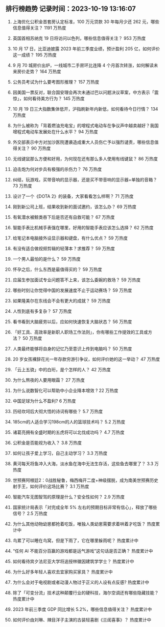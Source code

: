 
## 排行榜趋势 记录时间：2023-10-19 13:16:07
  
  1. 上海优化公积金首套房认定标准，100 万元贷款 30 年每月少还 262 元，哪些信息值得关注？ 1191 万热度
    
  2. 英国首相苏纳克 19 日将访问以色列，哪些信息值得关注？ 953 万热度
    
  3. 10 月 17 日，比亚迪披露 2023 年前三季度业绩，预计盈利 205 亿，如何评价这一成绩？ 195 万热度
    
  4. 9 月 70 城房价出炉，一线城市二手房环比连降 4 个月首次转涨，如何解读未来房价走势？ 164 万热度
    
  5. 公务员考试为什么要考图形推理？ 157 万热度
    
  6. 因美国一票反对，联合国安理会再次未通过巴以问题决议草案，中方表示「震惊」，如何看待美方行为？ 145 万热度
    
  7. 10 月 19 日三大指数集体低开，沪指刷新年内新低，如何看待今日行情？ 134 万热度
    
  8. 为什么被称为「背着燃油充电宝」的增程式电动车在争议声中越卖越好？我国增程式电动车发展处在什么水平？ 94 万热度
    
  9. 外交部表示中方对加沙医院遭袭造成重大人员伤亡予以强烈谴责，哪些信息值得关注？ 90 万热度
    
  10. 无线键鼠那么方便和好用，为何现在还有那么多人使用有线键鼠？ 86 万热度
    
  11. 迫击炮为何对步兵有极强的杀伤力？ 76 万热度
    
  12. 纠结，玩游戏，买带音响的显示器，还是买不带音响的显示器+单独的音箱？ 73 万热度
    
  13. 设计了一个《DOTA 2》的装备，大家看看怎么样啊？ 71 万热度
    
  14. 刚到新公司上班，结果收到新的面试邀约，该怎么办？ 69 万热度
    
  15. 有氧潜水被鲸类吞下后是否还有自救可能？ 67 万热度
    
  16. 智能手表比机械手表强在哪里，好用的智能手表应该怎么选择？ 62 万热度
    
  17. 给笔记本电脑接外设显示器和键盘，有什么优点？ 59 万热度
    
  18. 有没有适合做视频剪辑的轻薄本？求推荐？ 59 万热度
    
  19. 一个男人最怕的是什么？ 59 万热度
    
  20. 怀孕之后，什么东西是最值得买的？ 59 万热度
    
  21. 应届生参加面试专业问题答不上来，该怎么委婉的救场？ 59 万热度
    
  22. 哪些时刻让你觉得中国的发展速度不止于运动赛场？ 59 万热度
    
  23. 如果隆美尔在东线会不会有更大的成就？ 59 万热度
    
  24. 人性到底有多复杂？ 57 万热度
    
  25. 看书看到大脑疲劳以后，应如何快速恢复大脑状态？ 56 万热度
    
  26. 「好工具、高效率是新职人职场工作法则」，你有哪些工作提效的工具或方法？ 50 万热度
    
  27. 人类最终能够将自身的记忆乃至意识上传到电脑吗？ 50 万热度
    
  28. 20 岁女孩裸辞花光一年存款穷游引争议，如何评价她的这一举动？ 47 万热度
    
  29. 「云上五骁」中的白珩，是个怎样的人？ 42 万热度
    
  30. 为什么熬夜的人要用眼霜？ 27 万热度
    
  31. 为什么说数智化可以帮助中小企业降本增效 ? 22 万热度
    
  32. 中国足球为什么不盈利? 6 万热度
    
  33. 历经坎坷后大彻大悟的诗词有哪些？ 5.7 万热度
    
  34. 185cm的人适合学习198cm的人的篮球技术吗？ 5.2 万热度
    
  35. 诸葛亮拥有全盛时期的五虎将可以北伐成功吗？ 4.7 万热度
    
  36. 公积金是否能视为收入？ 3.8 万热度
    
  37. 如何让孩子爱上学习，自己主动学习？ 3.3 万热度
    
  38. 黄河每天将鱼冲入大海，淡水鱼在海中无法生存活，这些鱼去哪里了？ 3.3 万热度
    
  39. 世预赛阿根廷2：0战胜秘鲁，梅西梅开二度+神级摆脱，成为南美世预赛历史射手王，如何评价这场比赛？ 3.1 万热度
    
  40. 智能汽车无图智驾的原理是什么？安全性如何？ 2.9 万热度
    
  41. 国家统计局表示「对完成全年 5% 左右的预期目标非常有信心」，释放了哪些信号？ 2.5 万热度
    
  42. 为什么其他动物幼崽都抢着吃饭，唯独人类幼崽需要求着哄着才吃饭？ 热度累计中
    
  43. 鸟累了可以睡在鸟窝，但是下雨了，它在哪里躲雨呢？ 热度累计中
    
  44. “任何 AI 不能百分百赢的游戏都是运气游戏”这句话是否正确？ 热度累计中
    
  45. 如何看待宾夕法尼亚大学将追授林徽因建筑学学士？ 热度累计中
    
  46. 为什么好多年轻人喜欢去宜家购买家具？ 热度累计中
    
  47. 为什么会对于电视剧或者动漫人物过于正义的人设有点反感? 热度累计中
    
  48. 除了「可变分流」技术这种颠覆行业的硬科技，海尔空调还有哪些隐藏技能？ 热度累计中
    
  49. 2023 年前三季度 GDP 同比增长 5.2%，哪些信息值得关注？ 热度累计中
    
  50. 如何评价由刘琳、辣目洋子主演的古装轻喜剧《兰闺喜事》？ 热度累计中
    